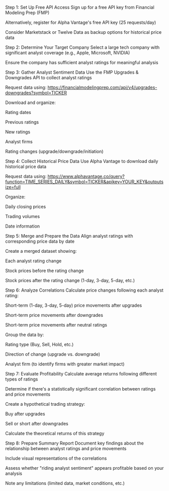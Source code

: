 Step 1: Set Up Free API Access
Sign up for a free API key from Financial Modeling Prep (FMP)

Alternatively, register for Alpha Vantage's free API key (25 requests/day)

Consider Marketstack or Twelve Data as backup options for historical price data

Step 2: Determine Your Target Company
Select a large tech company with significant analyst coverage (e.g., Apple, Microsoft, NVIDIA)

Ensure the company has sufficient analyst ratings for meaningful analysis

Step 3: Gather Analyst Sentiment Data
Use the FMP Upgrades & Downgrades API to collect analyst ratings

Request data using: https://financialmodelingprep.com/api/v4/upgrades-downgrades?symbol=TICKER

Download and organize:

Rating dates

Previous ratings

New ratings

Analyst firms

Rating changes (upgrade/downgrade/initiation)

Step 4: Collect Historical Price Data
Use Alpha Vantage to download daily historical price data

Request data using: https://www.alphavantage.co/query?function=TIME_SERIES_DAILY&symbol=TICKER&apikey=YOUR_KEY&outputsize=full

Organize:

Daily closing prices

Trading volumes

Date information

Step 5: Merge and Prepare the Data
Align analyst ratings with corresponding price data by date

Create a merged dataset showing:

Each analyst rating change

Stock prices before the rating change

Stock prices after the rating change (1-day, 3-day, 5-day, etc.)

Step 6: Analyze Correlations
Calculate price changes following each analyst rating:

Short-term (1-day, 3-day, 5-day) price movements after upgrades

Short-term price movements after downgrades

Short-term price movements after neutral ratings

Group the data by:

Rating type (Buy, Sell, Hold, etc.)

Direction of change (upgrade vs. downgrade)

Analyst firm (to identify firms with greater market impact)

Step 7: Evaluate Profitability
Calculate average returns following different types of ratings

Determine if there's a statistically significant correlation between ratings and price movements

Create a hypothetical trading strategy:

Buy after upgrades

Sell or short after downgrades

Calculate the theoretical returns of this strategy

Step 8: Prepare Summary Report
Document key findings about the relationship between analyst ratings and price movements

Include visual representations of the correlations

Assess whether "riding analyst sentiment" appears profitable based on your analysis

Note any limitations (limited data, market conditions, etc.)